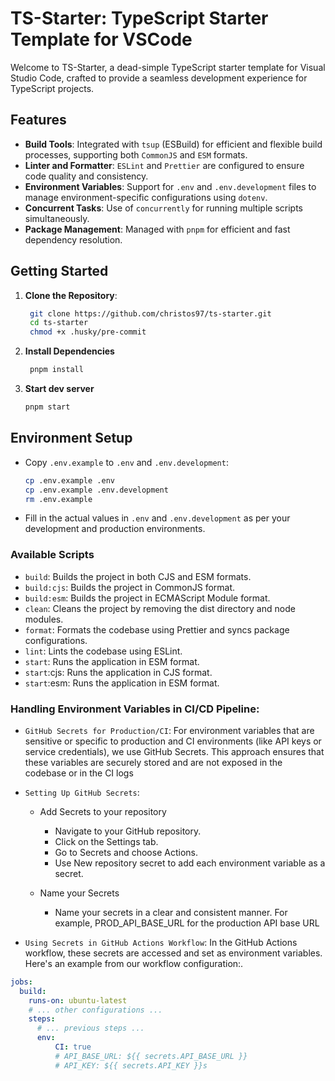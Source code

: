 # TS-Starter: TypeScript Starter Template for VSCode

Welcome to TS-Starter, a dead-simple TypeScript starter template for Visual Studio Code, crafted to provide a seamless development experience for TypeScript projects.

## Features

- **Build Tools**: Integrated with `tsup` (ESBuild) for efficient and flexible build processes, supporting both `CommonJS` and `ESM` formats.
- **Linter and Formatter**: `ESLint` and `Prettier` are configured to ensure code quality and consistency.
- **Environment Variables**: Support for `.env` and `.env.development` files to manage environment-specific configurations using `dotenv`.
- **Concurrent Tasks**: Use of `concurrently` for running multiple scripts simultaneously.
- **Package Management**: Managed with `pnpm` for efficient and fast dependency resolution.

## Getting Started

1. **Clone the Repository**:
   ```sh
    git clone https://github.com/christos97/ts-starter.git
    cd ts-starter
    chmod +x .husky/pre-commit
   ```

2. **Install Dependencies**
   ```sh
    pnpm install
   ```

3. **Start dev server**
   ```sh
   pnpm start
   ```

## Environment Setup

- Copy `.env.example` to `.env` and `.env.development`:
  ```sh
  cp .env.example .env
  cp .env.example .env.development
  rm .env.example
  ```
- Fill in the actual values in `.env` and `.env.development` as per your development and production environments.

### Available Scripts

- `build`: Builds the project in both CJS and ESM formats.
- `build:cjs`: Builds the project in CommonJS format.
- `build:esm`: Builds the project in ECMAScript Module format.
- `clean`: Cleans the project by removing the dist directory and node modules.
- `format`: Formats the codebase using Prettier and syncs package configurations.
- `lint`: Lints the codebase using ESLint.
- `start`: Runs the application in ESM format.
- `start`:cjs: Runs the application in CJS format.
- `start`:esm: Runs the application in ESM format.

### Handling Environment Variables in CI/CD Pipeline:
- `GitHub Secrets for Production/CI`:
For environment variables that are sensitive or specific to production and CI environments (like API keys or service credentials), we use GitHub Secrets. This approach ensures that these variables are securely stored and are not exposed in the codebase or in the CI logs

- `Setting Up GitHub Secrets`:
  - Add Secrets to your repository
    - Navigate to your GitHub repository.
    - Click on the Settings tab.
    - Go to Secrets and choose Actions.
    - Use New repository secret to add each environment variable as a secret.

  - Name your Secrets
    - Name your secrets in a clear and consistent manner. For example, PROD_API_BASE_URL for the production API base URL

- `Using Secrets in GitHub Actions Workflow`: In the GitHub Actions workflow, these secrets are accessed and set as environment variables. Here's an example from our workflow configuration:.

```yaml
jobs:
  build:
    runs-on: ubuntu-latest
    # ... other configurations ...
    steps:
      # ... previous steps ...
      env:
          CI: true
          # API_BASE_URL: ${{ secrets.API_BASE_URL }}
          # API_KEY: ${{ secrets.API_KEY }}s
